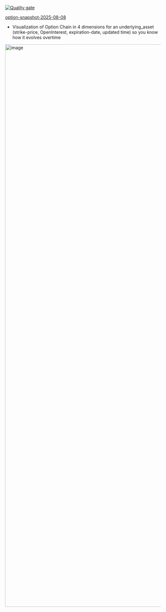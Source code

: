 [![Quality gate](https://sonarcloud.io/api/project_badges/quality_gate?project=jingyi-zhao-01_strategy-tester)](https://sonarcloud.io/summary/new_code?id=jingyi-zhao-01_strategy-tester)


[option-snapshot-2025-08-08](https://jingyizhao01.grafana.net/dashboard/snapshot/476JMs1Vm2OOrRy1p9HmXNirI61ByhY9)



- Visualization of Option Chain in 4 dimensions for an underlying_asset (strike-price, OpenInterest, expiration-date, updated time) so you know how it evolves overtime
<img width="3726" height="1813" alt="image" src="https://github.com/user-attachments/assets/4a3c2231-ade5-45ec-850e-a97e217ed524" />

